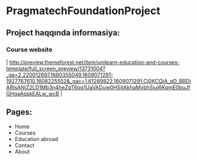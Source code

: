 # PragmatechFoundationProject
## Project haqqında informasiya:
### Course website 
| http://preview.themeforest.net/item/unilearn-education-and-courses-template/full_screen_preview/13731004?_ga=2.220012697.1680355049.1609071291-1927767610.1608225552&_gac=1.61289822.1609071291.Cj0KCQiA_qD_BRDiARIsANjZ2LD1Mb3n4heZqT6pq1UaVADuw0HSitAkhaMvbhSjui6KqmE0buJfGHgaAqskEALw_wcB |
## Pages:
- Home
- Courses
- Education abroad
- Contact
- About

